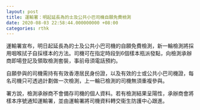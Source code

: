 ```yaml
---
layout: post
title: 運輸署：明起延長為的士及公共小巴司機自願免費檢測
date: 2020-08-03 22:58:44.000000000 +08:00
categories: rthk
---
```


運輸署宣布，明日起延長為的士及公共小巴司機的自願免費檢測，新一輪檢測將採用咽喉拭子自採樣本的方法。司機可在指定時段到6個樣本瓶派發點，向檢測承辦商即場登記及領取檢測套裝，事前毋須電話預約。

自願參與的司機需持有有效香港居民身份證，以及有效的士或公共小巴司機證，每名司機只可透過計劃做一次檢測，上一輪已檢測的司機無須重複參與。
 
署方說，檢測承辦商不會備存司機的個人資料。若有檢測結果呈陽性，承辦商會將樣本序號通知運輸署，並由運輸署將司機資料轉交衞生防護中心跟進。
